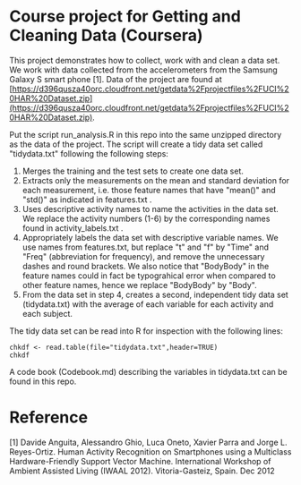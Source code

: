 Course project for Getting and Cleaning Data (Coursera)
========================================================

This project demonstrates how to collect, work with and clean a data set. We work with data collected from the accelerometers from the Samsung Galaxy S smart phone [1]. Data of the project are found at
[https://d396qusza40orc.cloudfront.net/getdata%2Fprojectfiles%2FUCI%20HAR%20Dataset.zip](https://d396qusza40orc.cloudfront.net/getdata%2Fprojectfiles%2FUCI%20HAR%20Dataset.zip).

Put the script run_analysis.R in this repo into the same unzipped directory as the data of the project. The script will create a tidy data set called "tidydata.txt" following the following steps:

1. Merges the training and the test sets to create one data set.
2. Extracts only the measurements on the mean and standard deviation for each measurement, i.e. those feature names that have "mean()" and "std()" as indicated in features.txt .
3. Uses descriptive activity names to name the activities in the data set. We replace the activity numbers (1-6) by the corresponding names found in activity_labels.txt .
4. Appropriately labels the data set with descriptive variable names. We use names from features.txt, but replace "t" and "f" by "Time" and "Freq" (abbreviation for frequency), and remove the unnecessary dashes and round brackets. We also notice that "BodyBody" in the feature names could in fact be typograhical error when compared to other feature names, hence we replace "BodyBody" by "Body".
5. From the data set in step 4, creates a second, independent tidy data set (tidydata.txt) with the average of each variable for each activity and each subject.

The tidy data set can be read into R for inspection with the following lines:
```{r}
chkdf <- read.table(file="tidydata.txt",header=TRUE)
chkdf
```

A code book (Codebook.md) describing the variables in tidydata.txt can be found in this repo.


Reference
================
[1] Davide Anguita, Alessandro Ghio, Luca Oneto, Xavier Parra and Jorge L. Reyes-Ortiz. Human Activity Recognition on Smartphones using a Multiclass Hardware-Friendly Support Vector Machine. International Workshop of Ambient Assisted Living (IWAAL 2012). Vitoria-Gasteiz, Spain. Dec 2012
